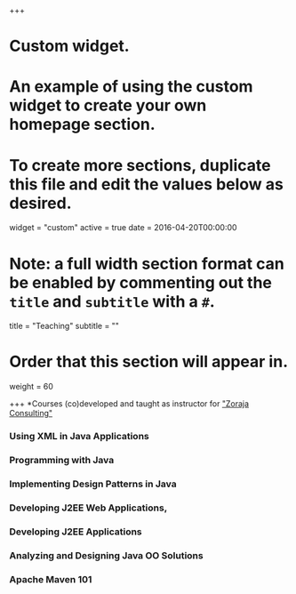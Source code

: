 +++
# Custom widget.
# An example of using the custom widget to create your own homepage section.
# To create more sections, duplicate this file and edit the values below as desired.
widget = "custom"
active = true
date = 2016-04-20T00:00:00

# Note: a full width section format can be enabled by commenting out the `title` and `subtitle` with a `#`.
title = "Teaching"
subtitle =  ""

# Order that this section will appear in.
weight = 60

+++
*Courses (co)developed and taught as instructor for ["Zoraja Consulting"](http://zoraja.hr/training)
### Using XML in Java Applications
### Programming with Java
### Implementing Design Patterns in Java
### Developing J2EE Web Applications,
### Developing J2EE Applications
### Analyzing and Designing Java OO Solutions
### Apache Maven 101

